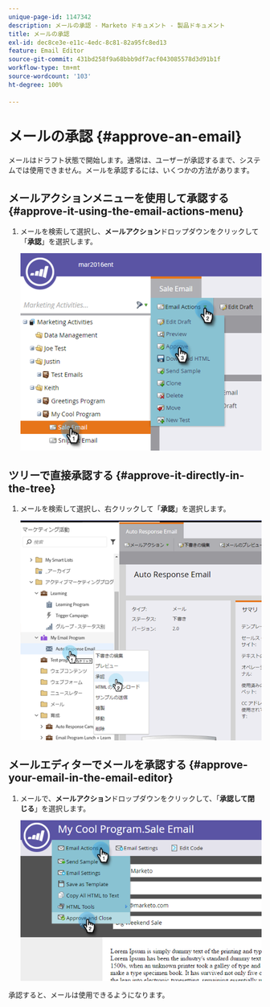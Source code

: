 ```yaml
---
unique-page-id: 1147342
description: メールの承認 - Marketo ドキュメント - 製品ドキュメント
title: メールの承認
exl-id: dec8ce3e-e11c-4edc-8c81-82a95fc8ed13
feature: Email Editor
source-git-commit: 431bd258f9a68bbb9df7acf043085578d3d91b1f
workflow-type: tm+mt
source-wordcount: '103'
ht-degree: 100%

---
```


# メールの承認 {#approve-an-email}

メールはドラフト状態で開始します。通常は、ユーザーが承認するまで、システムでは使用できません。メールを承認するには、いくつかの方法があります。

## メールアクションメニューを使用して承認する {#approve-it-using-the-email-actions-menu}

1. メールを検索して選択し、**メールアクション**&#x200B;ドロップダウンをクリックして「**承認**」を選択します。

   ![](assets/one.png)

## ツリーで直接承認する {#approve-it-directly-in-the-tree}

1. メールを検索して選択し、右クリックして「**承認**」を選択します。

   ![](assets/approveemail.png)

## メールエディターでメールを承認する {#approve-your-email-in-the-email-editor}

1. メールで、**メールアクション**&#x200B;ドロップダウンをクリックして、「**承認して閉じる**」を選択します。

   ![](assets/three.png)

承認すると、メールは使用できるようになります。
